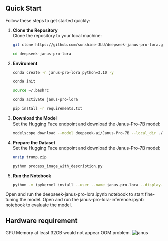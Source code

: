 ## Quick Start

Follow these steps to get started quickly:

1. **Clone the Repository**  
   Clone the repository to your local machine:
   ```bash
   git clone https://github.com/sunshine-JLU/deepseek-janus-pro-lora.git

   cd deepseek-janus-pro-lora

   
2. **Enviroment**  
   ```bash
   conda create -n janus-pro-lora python=3.10 -y

   conda init

   source ~/.bashrc
   
   conda activate janus-pro-lora
   
   pip install -r requirements.txt

3. **Download the Model**  
  Set the Hugging Face endpoint and download the Janus-Pro-7B model:
   ```bash
   modelscope download --model deepseek-ai/Janus-Pro-7B --local_dir ./Janus-Pro-7B

4. **Prepare the Dataset**  
  Set the Hugging Face endpoint and download the Janus-Pro-7B model:
   ```bash
   unzip trump.zip

   python process_image_with_description.py

5. **Run the Notebook**
   ```bash
   python -m ipykernel install --user --name janus-pro-lora --display-name "Python (janus-pro-lora)"
   
  Open and run the deepseek-janus-pro-lora.ipynb notebook to start fine-tuning the model.
  Open and run the janus-pro-lora-inference.ipynb notebook to evaluate the model.

## Hardware requirement

GPU Memory at least 32GB would not appear OOM problem.
![janus](https://github.com/user-attachments/assets/e3d91ada-5a6e-402e-b9fc-2699955abd75)


 

